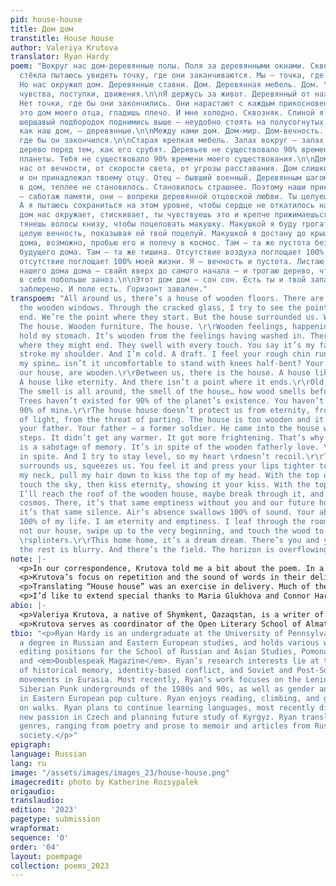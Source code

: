 ```yaml
---
pid: house-house
title: Дом дом
transtitle: House house
author: Valeriya Krutova
translator: Ryan Hardy
poem: "Вокруг нас дом-деревянные полы. Поля за деревянными окнами. Сквозь треснувшие
  стёкла пытаюсь увидеть точку, где они заканчиваются. Мы — точка, где они начинаются.
  Но нас окружил дом. Деревянные ставни. Дом. Деревянная мебель. Дом. \n\nДеревянные
  чувства, поступки, движения.\n\nЯ держусь за живот. Деревянный от нахлынувших чувств.
  Нет точки, где бы они закончились. Они нарастают с каждым прикосновением. Ты говоришь
  это дом моего отца, гладишь плечо. И мне холодно. Сквозняк. Спиной я чувствую твой
  шершавый подбородок поднимись выше — неудобно стоять на полусогнутых. Твои колени,
  как наш дом, — деревянные.\n\nМежду нами дом. Дом-мир. Дом-вечность. И нет точки,
  где бы он закончился.\n\nСтарая крепкая мебель. Запах вокруг — запах дома. Так пахнет
  дерево перед тем, как его срубят. Деревьев не существовало 90% времени существования
  планеты. Тебя не существовало 90% времени моего существования.\n\nДом дом не защитит
  нас от вечности, от скорости света, от угрозы расставания. Дом слишком деревянный,
  и он принадлежал твоему отцу. Отец — бывший военный. Деревянным шагом он входил
  в дом, теплее не становилось. Становилось страшнее. Поэтому наши прикосновения здесь
  — саботаж памяти, они — вопреки деревянной отцовской любви. Ты целуешь меня назло.
  А я пытаюсь сохраниться на этом уровне, чтобы сердце не откатилось назад.\n\nДом
  дом нас окружает, стискивает, ты чувствуешь это и крепче прижимаешься губами к затылку,
  тянешь волосы книзу, чтобы поцеловать макушку. Макушкой я буду трогать небо, потом
  целую вечность, показывая ей твой поцелуй. Макушкой я достану до крыши деревянного
  дома, возможно, пробью его и полечу в космос. Там — та же пустота без тебя и нашего
  будущего дома. Там — та же тишина. Отсутствие воздуха поглощает 100% звуков. Твоё
  отсутствие поглощает 100% моей жизни. Я — вечность и пустота. Листаю комнаты не
  нашего дома дома — свайп вверх до самого начала — и трогаю дерево, чтобы вогнать
  в себя побольше заноз.\n\nЭтот дом дом — сон сон. Есть ты и твой запах, остальное
  заблюрено. И поле есть. Горизонт завален."
transpoem: "All around us, there’s a house of wooden floors. There are fields behind
  the wooden windows. Through the cracked glass, I try to see the point where they
  end. We’re the point where they start. But the house surrounded us. Wooden shutters.
  The house. Wooden furniture. The house. \r\rWooden feelings, happenings, motions.\r\rI
  hold my stomach. It’s wooden from the feelings having washed in. There isn’t a point
  where they might end. They swell with every touch. You say it’s my father’s house,
  stroke my shoulder. And I’m cold. A draft. I feel your rough chin run higher up
  my spine… isn’t it uncomfortable to stand with knees half-bent? Your knees, \rlike
  our house, are wooden.\r\rBetween us, there is the house. A house like the world.
  A house like eternity. And there isn’t a point where it ends.\r\rOld, study furniture.
  The smell is all around, the smell of the house… how wood smells before it’s cut.
  Trees haven’t existed for 90% of the planet’s existence. You haven’t existed \rfor
  90% of mine.\r\rThe house house doesn’t protect us from eternity, from the speed
  of light, from the threat of parting. The house is too wooden and it belonged to
  your father. Your father — a former soldier. He came into the house with his wooden
  steps. It didn’t get any warmer. It got more frightening. That’s why our touching
  is a sabotage of memory. It’s in spite of the wooden fatherly love. You kiss me
  in spite. And I try to stay level, so my heart \rdoesn’t recoil.\r\rThe house house
  surrounds us, squeezes us. You feel it and press your lips tighter to the nape of
  my neck, pull my hair down to kiss the top of my head. With the top of my head I’ll
  touch the sky, then kiss eternity, showing it your kiss. With the top of my head,
  I’ll reach the roof of the wooden house, maybe break through it, and fly into the
  cosmos. There, it’s that same emptiness without you and our future home. There,
  it’s that same silence. Air’s absence swallows 100% of sound. Your absence swallows
  100% of my life. I am eternity and emptiness. I leaf through the rooms of the house,
  not our house, swipe up to the very beginning, and touch the wood to force in more
  \rsplinters.\r\rThis home home, it’s a dream dream. There’s you and your smell…
  the rest is blurry. And there’s the field. The horizon is overflowing."
note: |-
  <p>In our correspondence, Krutova told me a bit about the poem. In a dream, she saw a house with shutters, shrouded in fog. She noted how unnerving and scary the dream was and wanted to convey this in words. When she woke up, she jotted down the first line. Upon sitting with the dream further, she wanted to break away from this unnervedness and leaned into the poem’s intimacy.</p>
  <p>Krutova’s focus on repetition and the sound of words in their delivery is clear in the poem. The original’s repetition of дом дом (dom dom) or “house house” throughout creates a rhythmic motif which Krutova returns to frequently. I translated <span lang="ru">дом</span> to the more logically rhythmic “home” and, instead, opted for “house” to preserve the more tangible nature of the building Krutova describes. In sticking with “house,” I often chose to add the articles “a” and “the,” both of which are absent in Russian, to better space the poem’s meter. Towards the end of the poem, as the its intimacy builds, I shifted to “home” to emphasize the emotional aspects of a home instead of a house’s physical structure.</p>
  <p>Translating “House house” was an exercise in delivery. Much of the original’s lyrical strength comes from the way it builds the meter’s momentum and creates an elliptical rhythm. At several points in my translation, I deviated from the original to maintain the meter’s momentum. For instance, I omitted some instances of parallelism, such as that of “Trees haven’t existed for 90% of the planet’s existence. You haven’t existed for 90% of my existence.” To preserve a sense of building metrical momentum leading into the next section and prevent the lingering meter of “existence,” I ended this line with “existed for 90% of mine.”</p>
  <p>I’d like to extend special thanks to Maria Glukhova and Connor Hardy for their feedback on this translation and their presence in my life. You make each day a bit brighter.</p>
abio: |-
  <p>Valeriya Krutova, a native of Shymkent, Qazaqstan, is a writer of short prose and poetry. In her verse, Krutova focuses on the influence of word’s repetition as she delivers them in meter. She is particularly interested in the elliptical nature this repetition adds to her work.</p>
  <p>Krutova serves as coordinator of the Open Literary School of Almaty, as well as the first Central Asian residency for writers, the Almaty Writing Residence, a collaborative project with the Iowa International Writing Program. She is an advocate for the popularization of Qazaq literature both nationally and internationally. With over fifty current publications in various journals, magazines, and projects, including <em><span lang="ru">Лиterraтура</span></em>, <em>Angime</em>, <em><span lang="ru">ФтаройБэ</span></em>, and “<span lang="ru">От пяти и до без конца</span>.” She is currently in the process of writing a book. Krutova lives in Almaty, Qazaqstan.</p>
tbio: "<p>Ryan Hardy is an undergraduate at the University of Pennsylvania, pursuing
  a degree in Russian and Eastern European studies, and holds various writing and
  editing positions for the School of Russian and Asian Studies, Pomona College <em>Vestnik</em>,
  and <em>Doublespeak Magazine</em>. Ryan’s research interests lie at the intersections
  of historical memory, identity-based conflict, and Soviet and Post-Soviet countercultural
  movements in Eurasia. Most recently, Ryan’s work focuses on the Leningrad Rock and
  Siberian Punk undergrounds of the 1980s and 90s, as well as gender and performance
  in Eastern European pop culture. Ryan enjoys reading, climbing, and getting lost
  on walks. Ryan plans to continue learning languages, most recently discovering a
  new passion in Czech and planning future study of Kyrgyz. Ryan translates across
  genres, ranging from poetry and prose to memoir and articles from Russian civil
  society.</p>"
epigraph:
language: Russian
lang: ru
image: "/assets/images/images_23/house-house.png"
imagecredit: photo by Katherine Rozsypalek
origaudio:
translaudio:
edition: '2023'
pagetype: submission
wrapformat:
sequence: '0'
order: '04'
layout: poempage
collection: poems_2023
---
```

